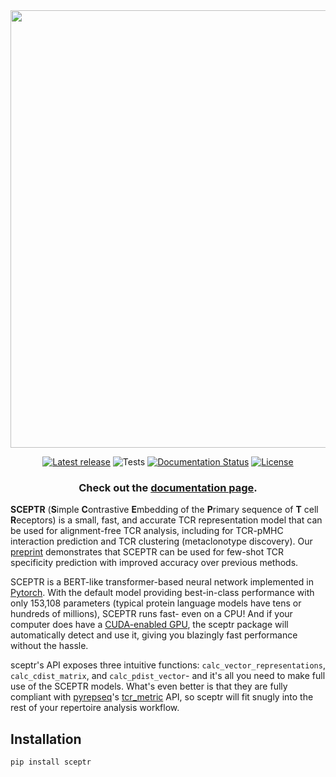 <div align="center">

<img src="https://raw.githubusercontent.com/yutanagano/tidytcells/main/sceptr.svg" width=700>

[![Latest release](https://img.shields.io/pypi/v/sceptr)](https://pypi.org/p/sceptr)
![Tests](https://github.com/yutanagano/sceptr/actions/workflows/tests.yaml/badge.svg)
[![Documentation Status](https://readthedocs.org/projects/sceptr/badge/?version=latest)](https://sceptr.readthedocs.io)
[![License](https://img.shields.io/badge/license-MIT-blue)](https://github.com/yutanagano/sceptr?tab=MIT-1-ov-file#readme)

### Check out the [documentation page](https://sceptr.readthedocs.io).

</div>

**SCEPTR** (**S**imple **C**ontrastive **E**mbedding of the **P**rimary sequence of **T** cell **R**eceptors) is a small, fast, and accurate TCR representation model that can be used for alignment-free TCR  analysis, including for TCR-pMHC interaction prediction and TCR clustering (metaclonotype discovery).
Our [preprint](https://arxiv.org/abs/2406.06397) demonstrates that SCEPTR can be used for few-shot TCR specificity prediction with improved accuracy over previous methods.

SCEPTR is a BERT-like transformer-based neural network implemented in [Pytorch](https://pytorch.org).
With the default model providing best-in-class performance with only 153,108 parameters (typical protein language models have tens or hundreds of millions), SCEPTR runs fast- even on a CPU!
And if your computer does have a [CUDA-enabled GPU](https://en.wikipedia.org/wiki/CUDA), the sceptr package will automatically detect and use it, giving you blazingly fast performance without the hassle.

sceptr's API exposes three intuitive functions: `calc_vector_representations`, `calc_cdist_matrix`, and `calc_pdist_vector`- and it's all you need to make full use of the SCEPTR models.
What's even better is that they are fully compliant with [pyrepseq](https://pyrepseq.readthedocs.io)'s [tcr_metric](https://pyrepseq.readthedocs.io/en/latest/api.html#pyrepseq.metric.tcr_metric.TcrMetric) API, so sceptr will fit snugly into the rest of your repertoire analysis workflow.

## Installation

```bash
pip install sceptr
```
